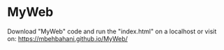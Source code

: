 # MyWeb
Download "MyWeb" code and run the "index.html" on a localhost or visit on: https://mbehbahani.github.io/MyWeb/
